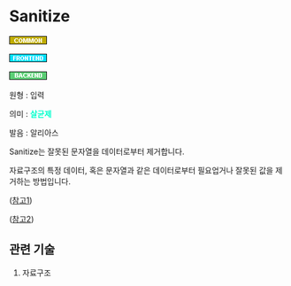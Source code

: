 <d-title>

# Sanitize

</d-title>

<d-label>

<d-inner>

![Common](../../2TAT1C/Label_Common.png)

</d-inner>

<d-inner>

![Frontend](../../2TAT1C/Label_Frontend.png)

</d-inner>

<d-inner>

![Backend](../../2TAT1C/Label_Backend.png)

</d-inner>

</d-label>

<d-origin>

원형 : 입력

</d-origin>

<d-mean>

의미  : <span style="color:#00FFCC; font-weight:bold;">살균제</span>

</d-mean>

<d-pronunciation>

발음 : 알리아스

</d-pronunciation>

<d-content>

Sanitize는 잘못된 문자열을 데이터로부터 제거합니다.

자료구조의 특정 데이터, 혹은 문자열과 같은 데이터로부터 필요업거나 잘못된 값을 제거하는 방법입니다.  

([참고1](https://medium.com/@abderrahman.hamila/what-sanitize-mean-and-why-sanitize-in-code-data-5c68c9f76164))

([참고2](https://github.com/marmelab/react-admin/blob/master/packages/ra-ui-materialui/src/input/sanitizeRestProps.ts))

</d-content>

<d-relation>

## 관련 기술

<d-inner>

1. 자료구조

</d-inner>

</d-relation>
